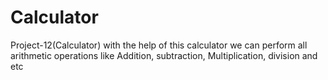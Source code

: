 # Calculator
Project-12(Calculator) with the help of this calculator we can perform all arithmetic operations like Addition, subtraction, Multiplication, division and etc
